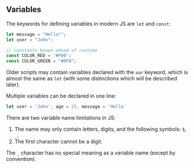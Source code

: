 ## Variables

The keywords for defining variables in modern JS are `let` and `const`:

```js
let message = "Hello!";
let user = "John";

// constants known ahead of runtime
const COLOR_RED = '#F00';
const COLOR_GREEN = "#0F0";
```

Older scripts may contain variables declared with the `var` keyword, which is almost the same as `let` (with some distinctions which will be described later).

Multiple variables can be declared in one line:

```js
let user = 'John', age = 25, message = 'Hello'
```

There are two variable name limitations in JS:

1. The name may only contain letters, digits, and the following symbols: `$`, `_`.
2. The first character cannot be a digit.

The `_` character has no special meaning as a variable name (except by convention).
